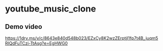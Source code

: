 # youtube_music_clone

## Demo video
https://1drv.ms/v/c/8643e840d548b023/EZxCy8K2wzZErptjI1fp7t4B_juqm5RIQdFuTCzi-TtAsg?e=EgHWG0
